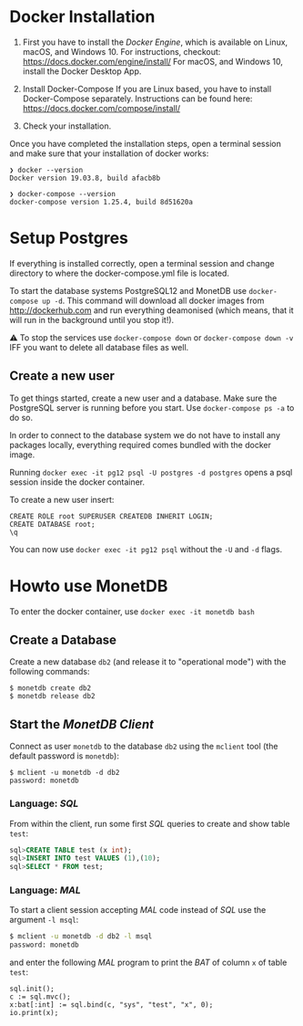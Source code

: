 
# Docker Installation

1. First you have to install the _Docker Engine_, which is available on Linux, macOS, and Windows 10.
  For instructions, checkout: https://docs.docker.com/engine/install/
  For macOS, and Windows 10, install the Docker Desktop App.

2. Install Docker-Compose
  If you are Linux based, you have to install Docker-Compose separately.
  Instructions can be found here: https://docs.docker.com/compose/install/

3. Check your installation.
  
  Once you have completed the installation steps, open a terminal session and make sure that your installation of docker works:

  ~~~none
  ❯ docker --version
  Docker version 19.03.8, build afacb8b

  ❯ docker-compose --version
  docker-compose version 1.25.4, build 8d51620a
  ~~~

# Setup Postgres

If everything is installed correctly, open a terminal session and change directory to where the docker-compose.yml file is located.

To start the database systems PostgreSQL12 and MonetDB use `docker-compose up -d`. This command will download all docker images from http://dockerhub.com and run everything deamonised (which means, that it will run in the background until you stop it!).

⚠ To stop the services use `docker-compose down` or `docker-compose down -v` IFF you want to delete all database files as well.

## Create a new user

To get things started, create a new user and a database. Make sure the PostgreSQL server is running before you start. Use `docker-compose ps -a` to do so.

In order to connect to the database system we do not have to install any packages locally, everything required comes bundled with the docker image.

Running `docker exec -it pg12 psql -U postgres -d postgres` opens a psql session inside the docker container.

To create a new user insert: 
~~~
CREATE ROLE root SUPERUSER CREATEDB INHERIT LOGIN;
CREATE DATABASE root;
\q
~~~

You can now use `docker exec -it pg12 psql` without the `-U` and `-d` flags.

# Howto use MonetDB

To enter the docker container, use `docker exec -it monetdb bash`

## Create a Database

Create a new database `db2` (and release it to "operational mode") with the following commands:

```
$ monetdb create db2
$ monetdb release db2
```

## Start the _MonetDB Client_

Connect as user `monetdb` to the database `db2` using the `mclient` tool (the default password is `monetdb`):
```
$ mclient -u monetdb -d db2
password: monetdb
```

### Language: _SQL_
From within the client, run some first _SQL_ queries to create and show table `test`:
```sql
sql>CREATE TABLE test (x int);
sql>INSERT INTO test VALUES (1),(10);
sql>SELECT * FROM test;
```

### Language: _MAL_
To start a client session accepting _MAL_ code instead of _SQL_ use the argument `-l msql`:
```bash
$ mclient -u monetdb -d db2 -l msql
password: monetdb
```
and enter the following _MAL_ program to print the _BAT_ of column `x` of table `test`:
```
sql.init();
c := sql.mvc();
x:bat[:int] := sql.bind(c, "sys", "test", "x", 0);
io.print(x);
```

